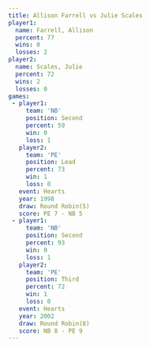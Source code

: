 ```yaml
---
title: Allison Farrell vs Julie Scales
player1:                
  name: Farrell, Allison
  percent: 77           
  wins: 0               
  losses: 2             
player2:                
  name: Scales, Julie   
  percent: 72           
  wins: 2               
  losses: 0             
games:
 - player1:          
     team: 'NB'      
     position: Second
     percent: 59     
     win: 0          
     loss: 1         
   player2:        
     team: 'PE'    
     position: Lead
     percent: 73   
     win: 1        
     loss: 0       
   event: Hearts       
   year: 1998          
   draw: Round Robin(5)
   score: PE 7 - NB 5  
 - player1:          
     team: 'NB'      
     position: Second
     percent: 93     
     win: 0          
     loss: 1         
   player2:         
     team: 'PE'     
     position: Third
     percent: 72    
     win: 1         
     loss: 0        
   event: Hearts       
   year: 2002          
   draw: Round Robin(8)
   score: NB 8 - PE 9  
---
```

